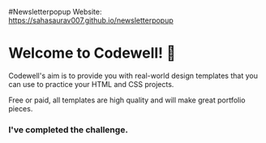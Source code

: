#Newsletterpopup
Website: https://sahasaurav007.github.io/newsletterpopup
# Welcome to Codewell! 👋

Codewell's aim is to provide you with real-world design templates that you can use to practice your HTML and CSS projects. 

Free or paid, all templates are high quality and will make great portfolio pieces.

### I've completed the challenge.
